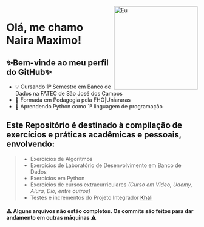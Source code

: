 <img align="right" alt="Eu" height="220" width="220" src="https://user-images.githubusercontent.com/111442399/198363084-f638eebf-99c0-4fa6-87c4-44f73c9abcd0.gif">

# Olá, me chamo Naira Maximo!
## ✨Bem-vinde ao meu perfil do GitHub✨
- 💡 Cursando 1º Semestre em Banco de Dados na FATEC de São José dos Campos
- 🧩 Formada em Pedagogia pela FHO|Uniararas
- 🌱 Aprendendo Python como 1ª linguagem de programação

## Este Repositório é destinado à compilação de exercícios e práticas acadêmicas e pessoais, envolvendo:
> - Exercícios de Algoritmos
> - Exercícios de Laboratório de Desenvolvimento em Banco de Dados
> - Exercícios em Python
> - Exercícios de cursos extracurriculares *(Curso em Vídeo, Udemy, Alura, Dio, entre outros)*
> - Testes e incrementos do Projeto Integrador [Khali](https://github.com/taniacruzz/Khali)
    
#### ⚠️ Alguns arquivos não estão completos. Os commits são feitos para dar andamento em outras máquinas ⚠️
